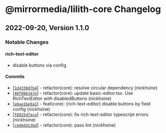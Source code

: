 # @mirrormedia/lilith-core Changelog

## 2022-09-20, Version 1.1.0
### Notable Changes
#### rich-text-editor 
- disable buttons via config

#### Commits
* \[[`1d4330d7b4`](https://github.com/mirror-media/lilith-core/commit/1d4330d7b4)] - refactor(core): resolve circular dependency (nickhsine)
* \[[`40f09b347e`](https://github.com/mirror-media/lilith-core/commit/40f09b347e)] - refactor(core): update basic-editor.tsx. Use RichTextEditor with disabledButtons (nickhsine)
* \[[`a9ae1be0a1`](https://github.com/mirror-media/lilith-core/commit/a9ae1be0a1)] - feat(core): (rich-text-editor) disable buttons by field config (nickhsine)
* \[[`f8925d7ace`](https://github.com/mirror-media/lilith-core/commit/f8925d7ace)] - refactor(core): fix rich-text-editor typescript errors (nickhsine)
* \[[`c446dd13bd`](https://github.com/mirror-media/lilith-core/commit/c446dd13bd)] - refactor(core): pass lint (nickhsine)
